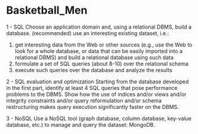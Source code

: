 # Basketball_Men

1 - SQL
Choose an application domain and, using a relational DBMS, build a database.
(recommended) use an interesting existing dataset, i.e.:
  1. get interesting data from the Web or other sources (e.g., use the Web to look for a whole database, or data that can be easily   imported into a relational DBMS) and build a relational database using such data
  2. formulate a set of SQL queries (about 8-10) over the relational schema
  3. execute such queries over the database and analyze the results
  
2 - SQL evaluation and optimization
Starting from the database developed in the first part, identify at least 4 SQL queries that pose performance problems to the DBMS. Show how the use of indices and/or views and/or integrity constraints and/or query reformulation and/or schema restructuring makes query execution significantly faster on the DBMS.

3 - NoSQL
Use a NoSQL tool (graph database, column database, key-value database, etc.) to manage and query the dataset: MongoDB.
